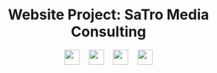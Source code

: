 <h1 align="center">Website Project: SaTro Media Consulting</h1>

<p align="center">
  <a href="https://vuejs.org/"><img style="margin-right: 15px;" src="https://www.previon.ch/sites/default/files/styles/free_crop_responsive_breakpoint_1200px_1x/public/2020-01/vue-js-logo.png?itok=AJkHQbSa" height="30"></a>
  <a href="https://gridsome.org/"><img style="margin-right: 15px;" src="https://gridsome.org/logos/logo-normal.svg" height="30"></a>
  <a href="https://www.netlifycms.org/"><img style="margin-right: 15px;" src="https://upload.wikimedia.org/wikipedia/commons/thumb/d/d4/Netlify_CMS_logo.svg/800px-Netlify_CMS_logo.svg.png" height="30"></a>
  <a href="https://www.netlify.com/"><img src="https://upload.wikimedia.org/wikipedia/commons/thumb/b/b8/Netlify_logo.svg/1200px-Netlify_logo.svg.png" height="30"></a>
</p>
